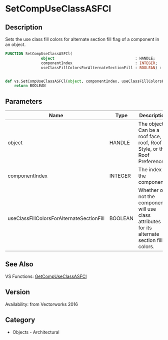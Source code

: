 # SetCompUseClassASFCl

## Description
Sets the use class fill colors for alternate section fill flag of a component in an object.

```pascal
FUNCTION SetCompUseClassASFCl(
				object                                    : HANDLE;
				componentIndex                            : INTEGER;
				useClassFillColorsForAlternateSectionFill : BOOLEAN) : BOOLEAN;
```

```python

def vs.SetCompUseClassASFCl(object, componentIndex, useClassFillColorsForAlternateSectionFill):
    return BOOLEAN
```

## Parameters
|Name|Type|Description|
|---|---|---|
|object|HANDLE|The object. Can be a roof face, roof, Roof Style, or the Roof Preferences.|
|componentIndex|INTEGER|The index of the component.|
|useClassFillColorsForAlternateSectionFill|BOOLEAN|Whether or not the component will use class attributes for its alternate section fill colors.|

## See Also
VS Functions:
[GetCompUseClassASFCl](GetCompUseClassASFCl.md)

## Version
Availability: from Vectorworks 2016
## Category
* Objects - Architectural

